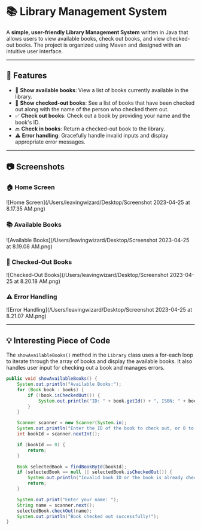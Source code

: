 # 📚 Library Management System

A **simple, user-friendly Library Management System** written in Java that allows users to view available books, check out books, and view checked-out books. The project is organized using Maven and designed with an intuitive user interface.

---

## 🌟 Features

- 📖 **Show available books**: View a list of books currently available in the library.
- 🚀 **Show checked-out books**: See a list of books that have been checked out along with the name of the person who checked them out.
- ✅ **Check out books**: Check out a book by providing your name and the book's ID.
- 🔙 **Check in books**: Return a checked-out book to the library.
- ⚠️ **Error handling**: Gracefully handle invalid inputs and display appropriate error messages.

---

## 📷 Screenshots

### 🏠 Home Screen

![Home Screen](/Users/leavingwizard/Desktop/Screenshot 2023-04-25 at 8.17.35 AM.png)

### 📚 Available Books

![Available Books](/Users/leavingwizard/Desktop/Screenshot 2023-04-25 at 8.19.08 AM.png)

### 🚀 Checked-Out Books

![Checked-Out Books](/Users/leavingwizard/Desktop/Screenshot 2023-04-25 at 8.20.18 AM.png)

### ⚠️ Error Handling

![Error Handling](/Users/leavingwizard/Desktop/Screenshot 2023-04-25 at 8.21.07 AM.png)

---

## 💡 Interesting Piece of Code

The `showAvailableBooks()` method in the `Library` class uses a for-each loop to iterate through the array of books and display the available books. It also handles user input for checking out a book and manages errors.

```java
public void showAvailableBooks() {
    System.out.println("Available Books:");
    for (Book book : books) {
        if (!book.isCheckedOut()) {
            System.out.println("ID: " + book.getId() + ", ISBN: " + book.getIsbn() + ", Title: " + book.getTitle());
        }
    }

    Scanner scanner = new Scanner(System.in);
    System.out.println("Enter the ID of the book to check out, or 0 to go back to the main menu:");
    int bookId = scanner.nextInt();

    if (bookId == 0) {
        return;
    }

    Book selectedBook = findBookById(bookId);
    if (selectedBook == null || selectedBook.isCheckedOut()) {
        System.out.println("Invalid book ID or the book is already checked out.");
        return;
    }

    System.out.print("Enter your name: ");
    String name = scanner.next();
    selectedBook.checkOut(name);
    System.out.println("Book checked out successfully!");
}
